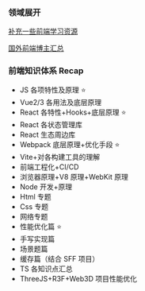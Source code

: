 ### 领域展开

[补充一些前端学习资源](https://github.com/Fzgt/blog/issues/2)

[国外前端博主汇总](https://github.com/Fzgt/blog/issues/3)

### 前端知识体系 Recap

- JS 各项特性及原理 ⭐️
- Vue2/3 各用法及底层原理
- React 各特性+Hooks+底层原理 ⭐️
- React 各状态管理库
- React 生态周边库
- Webpack 底层原理+优化手段 ⭐️
- Vite+对各构建工具的理解
- 前端工程化+CI/CD
- 浏览器原理+V8 原理+WebKit 原理
- Node 开发+原理
- Html 专题
- Css 专题
- 网络专题
- 性能优化篇 ⭐️
- 手写实现篇
- 场景题篇
- 缓存篇（结合 SFF 项目）
- TS 各知识点汇总
- ThreeJS+R3F+Web3D 项目性能优化
